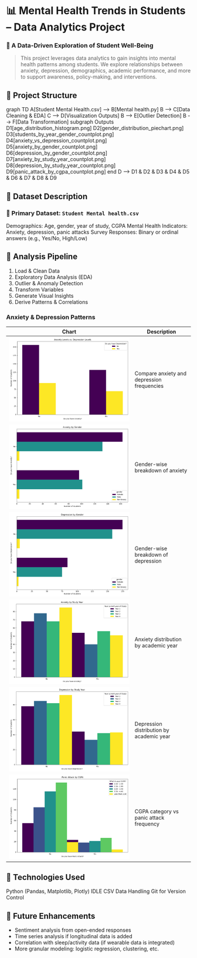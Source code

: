 
# 📊 Mental Health Trends in Students – Data Analytics Project

### 🧠 A Data-Driven Exploration of Student Well-Being

> This project leverages data analytics to gain insights into mental health patterns among students. We explore relationships between anxiety, depression, demographics, academic performance, and more to support awareness, policy-making, and interventions.


## 📂 Project Structure


graph TD
    A[Student Mental Health.csv] --> B[Mental health.py]
    B --> C[Data Cleaning & EDA]
    C --> D[Visualization Outputs]
    B --> E[Outlier Detection]
    B --> F[Data Transformation]
    subgraph Outputs
        D1[age_distribution_histogram.png]
        D2[gender_distribution_piechart.png]
        D3[students_by_year_gender_countplot.png]
        D4[anxiety_vs_depression_countplot.png]
        D5[anxiety_by_gender_countplot.png]
        D6[depression_by_gender_countplot.png]
        D7[anxiety_by_study_year_countplot.png]
        D8[depression_by_study_year_countplot.png]
        D9[panic_attack_by_cgpa_countplot.png]
    end
    D --> D1 & D2 & D3 & D4 & D5 & D6 & D7 & D8 & D9


## 📁 Dataset Description

### 📌 Primary Dataset: `Student Mental health.csv`

Demographics: Age, gender, year of study, CGPA
Mental Health Indicators: Anxiety, depression, panic attacks
Survey Responses: Binary or ordinal answers (e.g., Yes/No, High/Low)



## 🧪 Analysis Pipeline

1. Load & Clean Data
2. Exploratory Data Analysis (EDA)
3. Outlier & Anomaly Detection
4. Transform Variables
5. Generate Visual Insights
6. Derive Patterns & Correlations


### Anxiety & Depression Patterns

| Chart                                                         | Description                                |
| ------------------------------------------------------------- | ------------------------------------------ |
| ![Anxiety vs Depression](anxiety_vs_depression_countplot.png) | Compare anxiety and depression frequencies |
| ![Anxiety by Gender](anxiety_by_gender_countplot.png)         | Gender-wise breakdown of anxiety           |
| ![Depression by Gender](depression_by_gender_countplot.png)   | Gender-wise breakdown of depression        |
| ![Anxiety by Year](anxiety_by_study_year_countplot.png)       | Anxiety distribution by academic year      |
| ![Depression by Year](depression_by_study_year_countplot.png) | Depression distribution by academic year   |
| ![Panic Attack by CGPA](panic_attack_by_cgpa_countplot.png)   | CGPA category vs panic attack frequency    |


## 📜 Technologies Used

  Python (Pandas, Matplotlib, Plotly)
  IDLE 
  CSV Data Handling
  Git for Version Control


## 🧠 Future Enhancements

* Sentiment analysis from open-ended responses
* Time series analysis if longitudinal data is added
* Correlation with sleep/activity data (if wearable data is integrated)
* More granular modeling: logistic regression, clustering, etc.



